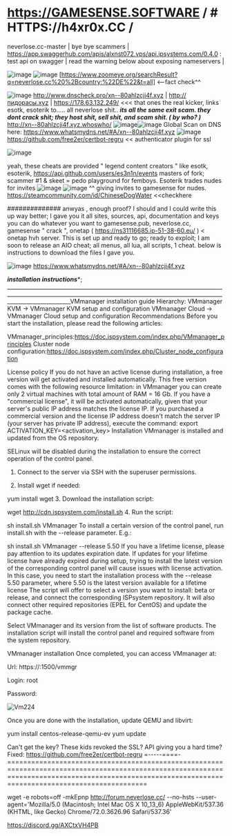 # https://GAMESENSE.SOFTWARE  / # HTTPS://h4xr0x.CC / 

neverlose.cc-master | bye bye scammers | https://app.swaggerhub.com/apis/alxnst072.vps/api.ipsystems.com/0.4.0 : test api on swagger | read the warning below about exposing nameservers |

![image](https://user-images.githubusercontent.com/65768277/133269162-67d54caf-f4b7-49a3-8b47-c61c5b5790ff.png)
![image](https://user-images.githubusercontent.com/65768277/133269216-29f23d00-7e05-442d-b37a-863e2770a2c9.png)
[https://www.zoomeye.org/searchResult?q=neverlose.cc%20%2Bcountry:%22DE%22&t=all] <--fact check^^

![image](https://user-images.githubusercontent.com/65768277/133259599-e914fdc7-433d-4f91-a0b1-2bbee5b24586.png)
http://www.dnscheck.pro/xn--80ahlzcji4f.xyz  |  http://пидорасы.xyz  | https://178.63.132.249/  <<< that ones the real kicker, links esotk, esoterik to..... all neverlose shit.. ***its all the same exit scam. they dont crack shit; they host shit, sell shit, and scam shit. ( by who? )*** 
http://xn--80ahlzcji4f.xyz.whoswho/
![image](https://user-images.githubusercontent.com/65768277/133266271-e2d4ae0a-5439-43d0-aaca-2ed12d569b82.png)![image](https://user-images.githubusercontent.com/65768277/133275862-4f9c5264-0ee2-43e5-8cd1-0f003333e26a.png)
Global Scan on DNS here: https://www.whatsmydns.net/#A/xn--80ahlzcji4f.xyz
![image](https://user-images.githubusercontent.com/65768277/133266577-8988b28c-26ea-4bfa-9797-9f6dd64f899e.png)
https://github.com/free2er/certbot-regru  << authenticator plugin for ssl

![image](https://user-images.githubusercontent.com/65768277/133259809-c48bf688-35f7-4e5b-bfa5-70cfe3efa605.png)

yeah, these cheats are provided " legend content creators " like esotk, esoterik, https://api.github.com/users/es3n1n/events masters of fork; scammer #1 & skeet = pedo playground for femboys. Esoterik trades nudes for invites ![image](https://user-images.githubusercontent.com/65768277/133271719-2e59477f-327e-4de6-abd5-a7d0387bd431.png)
![image](https://user-images.githubusercontent.com/65768277/133272044-d24a412c-4559-4c84-8dcf-58910bb1ab29.png)
^^ giving invites to gamesense for nudes. https://steamcommunity.com/id/ChineseDogWater  <<checkhere
                                                                                                     
############## anwyas , enough proof? I should and I could write this up way better; I gave you it all sites, sources, api, documentation and keys you can do whatever you want to gamesense.pub, neverlose.cc, gamesense " crack ", onetap ( https://ns31116685.ip-51-38-60.eu/ ) < onetap hvh server. This is set up
and ready to go; ready to exploit; I am soon to release an AIO cheat; all menus, all lua, all scripts, 1 cheat. below is instructions to download the files I gave you.

![image](https://user-images.githubusercontent.com/65768277/133259430-10f86d18-00e4-40b6-85f2-fb3154732bdc.png)
https://www.whatsmydns.net/#A/xn--80ahlzcji4f.xyz

***installation instructions****; 
___________________________________________________________________________________________________________________________________________________________________________________VMmanager installation guide
Hierarchy:	VMmanager KVM -> VMmanager KVM setup and configuration
VMmanager Cloud -> VMmanager Cloud setup and configuration
Recommendations
Before you start the installation, please read the following articles:

VMmanager_principles:https://doc.ispsystem.com/index.php/VMmanager_principles
Cluster node configuration:https://doc.ispsystem.com/index.php/Cluster_node_configuration


License policy
If you do not have an active license during installation, a free version will get activated and installed automatically. This free version comes with the following resource limitation: in VMmanager you can create only 2 virtual machines with total amount of RAM = 16 Gb.
If you have a "commercial license", it will be activated automatically, given that your server's public IP address matches the license IP.
If you purchased a commercial version and the license IP address doesn't match the server IP (your server has private IP address), execute the command:
export ACTIVATION_KEY=<activation_key>
Installation
VMmanager is installed and updated from the OS repository.

SELinux will be disabled during the installation to ensure the correct operation of the control panel.

1. Connect to the server via SSH with the superuser permissions.

2. Install wget if needed:

yum install wget
3. Download the installation script:

wget http://cdn.ispsystem.com/install.sh
4. Run the script:

sh install.sh VMmanager
To install a certain version of the control panel, run install.sh with the --release parameter. E.g.:

sh install.sh VMmanager --release 5.50
If you have a lifetime license, please pay attention to its updates expiration date. If updates for your lifetime license have already expired during setup, trying to install the latest version of the corresponding control panel will cause issues with license activation. In this case, you need to start the installation process with the --release 5.50 parameter, where 5.50 is the latest version available for a lifetime license
The script will offer to select a version you want to install: beta or release, and connect the corresponding ISPsystem repository. It will also connect other required repositories (EPEL for CentOS) and update the package cache.

Select VMmanager and its version from the list of software products. The installation script will install the control panel and required software from the system repository.


VMmanager installation
Once completed, you can access VMmanager at:

Url: https://<server ip address>:1500/vmmgr

Login: root

Password: <root password>
  
  ![Vm224](https://user-images.githubusercontent.com/65768277/133268817-3ec0268f-03d7-4ce3-afb5-12a80e013253.png)

Once you are done with the installation, update QEMU and libvirt:

yum install centos-release-qemu-ev
yum update

Can't get the key? These kids revoked the SSL? API giving you a hard time? Fixed: https://github.com/free2er/certbot-regru
=-----====-=====================================================================================================================================================================================================

wget -e robots=off -mkEpnp http://forum.neverlose.cc/ --no-hsts --user-agent='Mozilla/5.0 (Macintosh; Intel Mac OS X 10_13_6) AppleWebKit/537.36 (KHTML, like Gecko) Chrome/72.0.3626.96 Safari/537.36'


https://discord.gg/AXCtxVH4PB
